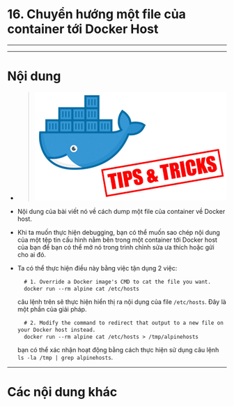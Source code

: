 # 16. Chuyển hướng một file của container tới Docker Host

____
____

# <a name="content">Nội dung</a>

- > ![docker-tips-and-tricks.jpg](/images/docker-tips-and-tricks.jpg)

- Nội dung của bài viết nó về cách dump một file của container về Docker host.

- Khi ta muốn thực hiện debugging, bạn có thể muốn sao chép nội dung của một tệp tin cấu hình nằm bên trong một container tới Docker host của bạn để bạn có thể mở nó trong trình chỉnh sửa ưa thích hoặc gửi cho ai đó.

- Ta có thể thực hiện điều này bằng việc tận dụng 2 việc:

        # 1. Override a Docker image's CMD to cat the file you want.
        docker run --rm alpine cat /etc/hosts

    câu lệnh trên sẽ thực hiện hiển thị ra nội dụng của file `/etc/hosts`. Đây là một phần của giải pháp.

        # 2. Modify the command to redirect that output to a new file on your Docker host instead.
        docker run --rm alpine cat /etc/hosts > /tmp/alpinehosts

    bạn có thể xác nhận hoạt động bằng cách thực hiện sử dụng câu lệnh `ls -la /tmp | grep alpinehosts`.
    
____

# <a name="content-others">Các nội dung khác</a>
